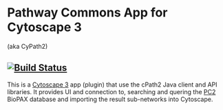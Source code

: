# Pathway Commons App for Cytoscape 3
(aka CyPath2)

[![Build Status](https://secure.travis-ci.org/PathwayCommons/CyPath2.png?branch=master)](http://travis-ci.org/PathwayCommons/CyPath2) 
---

This is a [Cytoscape 3](http://www.cytoscape.org) app (plugin) that use the cPath2 Java client and API libraries. 
It provides UI and connection to, searching and quering the [PC2](http://www.pathwaycommons.org/pc2/) BioPAX database and importing the result sub-networks into Cytoscape.
